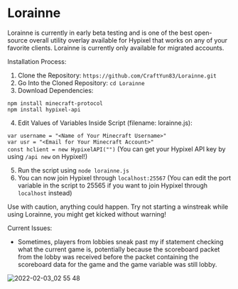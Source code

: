 # Lorainne
Lorainne is currently in early beta testing and is one of the best open-source overall utility overlay available for Hypixel that works on any of your favorite clients. Lorainne is currently only available for migrated accounts.

Installation Process:

1. Clone the Repository: `https://github.com/CraftYun83/Lorainne.git`
2. Go Into the Cloned Repository: `cd Lorainne`
3. Download Dependencies:

`npm install minecraft-protocol`
<br>
`npm install hypixel-api`

4. Edit Values of Variables Inside Script (filename: lorainne.js):

`var username = "<Name of Your Minecraft Username>"`
<br>
`var usr = "<Email for Your Minecraft Account>"`
<br>
`const hclient = new HypixelAPI("")`
(You can get your Hypixel API key by using `/api new` on Hypixel!)

5. Run the script using `node lorainne.js`
6. You can now join Hypixel through `localhost:25567`
(You can edit the port variable in the script to 25565 if you want to join Hypixel through `localhost` instead)

Use with caution, anything could happen. Try not starting a winstreak while using Lorainne, you might get kicked without warning!

Current Issues: 

 - Sometimes, players from lobbies sneak past my if statement checking what the current game is, potentially because the scoreboard packet from the lobby was received before the packet containing the scoreboard data for the game and the game variable was still lobby.

![2022-02-03_02 55 48](https://user-images.githubusercontent.com/65894771/152222568-98468a86-1630-4d51-96b7-8463ec61b726.png)
